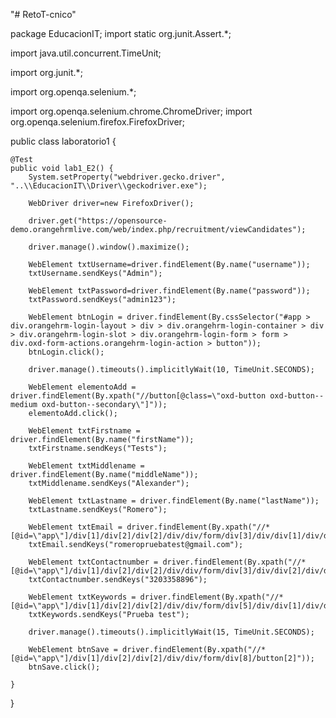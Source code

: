 "# RetoT-cnico" 

package EducacionIT;
import static org.junit.Assert.*;

import java.util.concurrent.TimeUnit;

import org.junit.*;

import org.openqa.selenium.*;

import org.openqa.selenium.chrome.ChromeDriver;
import org.openqa.selenium.firefox.FirefoxDriver;

public class laboratorio1 {
	
	@Test
	public void lab1_E2() {
		System.setProperty("webdriver.gecko.driver", "..\\EducacionIT\\Driver\\geckodriver.exe");
		
		WebDriver driver=new FirefoxDriver();
		
		driver.get("https://opensource-demo.orangehrmlive.com/web/index.php/recruitment/viewCandidates");
		
		driver.manage().window().maximize();
		
		WebElement txtUsername=driver.findElement(By.name("username"));
		txtUsername.sendKeys("Admin");
		
		WebElement txtPassword=driver.findElement(By.name("password"));
		txtPassword.sendKeys("admin123");
		
		WebElement btnLogin = driver.findElement(By.cssSelector("#app > div.orangehrm-login-layout > div > div.orangehrm-login-container > div > div.orangehrm-login-slot > div.orangehrm-login-form > form > div.oxd-form-actions.orangehrm-login-action > button"));
		btnLogin.click();
		
		driver.manage().timeouts().implicitlyWait(10, TimeUnit.SECONDS);
		
		WebElement elementoAdd = driver.findElement(By.xpath("//button[@class=\"oxd-button oxd-button--medium oxd-button--secondary\"]"));
        elementoAdd.click();
        
		WebElement txtFirstname = driver.findElement(By.name("firstName"));
		txtFirstname.sendKeys("Tests");
		
		WebElement txtMiddlename = driver.findElement(By.name("middleName"));
		txtMiddlename.sendKeys("Alexander");
		
		WebElement txtLastname = driver.findElement(By.name("lastName"));
		txtLastname.sendKeys("Romero");
		
		WebElement txtEmail = driver.findElement(By.xpath("//*[@id=\"app\"]/div[1]/div[2]/div[2]/div/div/form/div[3]/div/div[1]/div/div[2]/input"));
		txtEmail.sendKeys("romeropruebatest@gmail.com");
		
		WebElement txtContactnumber = driver.findElement(By.xpath("//*[@id=\"app\"]/div[1]/div[2]/div[2]/div/div/form/div[3]/div/div[2]/div/div[2]/input"));
		txtContactnumber.sendKeys("3203358896");
		
		WebElement txtKeywords = driver.findElement(By.xpath("//*[@id=\"app\"]/div[1]/div[2]/div[2]/div/div/form/div[5]/div/div[1]/div/div[2]/input"));
		txtKeywords.sendKeys("Prueba test");
		
		driver.manage().timeouts().implicitlyWait(15, TimeUnit.SECONDS);
		
		WebElement btnSave = driver.findElement(By.xpath("//*[@id=\"app\"]/div[1]/div[2]/div[2]/div/div/form/div[8]/button[2]"));
        btnSave.click();
		
	}
		
}
